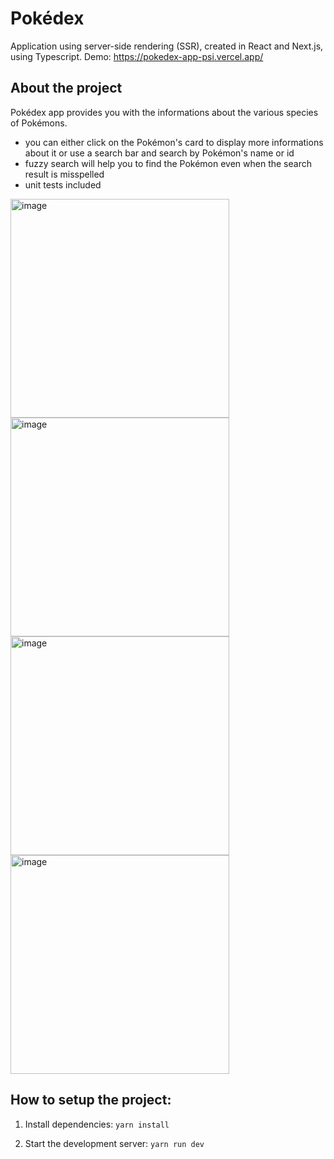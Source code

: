 # Pokédex

Application using server-side rendering (SSR), created in React and Next.js, using Typescript.
Demo: <a>https://pokedex-app-psi.vercel.app/</a>


## About the project

Pokédex app provides you with the informations about the various species of Pokémons.

- you can either click on the Pokémon's card to display more informations about it or use a search bar and search by Pokémon's name or id
- fuzzy search will help you to find the Pokémon even when the search result is misspelled
- unit tests included

<img width="350" alt="image" src="https://user-images.githubusercontent.com/92581964/212899563-dd432b05-7156-424d-b962-3f718f908079.png">
<img width="350" alt="image" src="https://user-images.githubusercontent.com/92581964/207821111-3bac5cce-66b5-45ef-9d46-248457b0ae5f.png">
<img width="350" alt="image" src="https://user-images.githubusercontent.com/92581964/207821420-c8358009-b753-4ebd-8ac5-b0d8ab170fd2.png">
<img width="350" alt="image" src="https://user-images.githubusercontent.com/92581964/212899098-6c1beeee-02bb-451a-abec-fd45c1711ec1.png">

## How to setup the project:

1. Install dependencies: `yarn install`

2. Start the development server: `yarn run dev`
